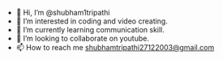 - 👋 Hi, I’m @shubham1tripathi
- 👀 I’m interested in coding and video creating.
- 🌱 I’m currently learning communication skill.
- 💞️ I’m looking to collaborate on youtube.
- 📫 How to reach me shubhamtripathi27122003@gmail.com

<!---
shubham1tripathi/shubham1tripathi is a ✨ special ✨ repository because its `README.md` (this file) appears on your GitHub profile.
You can click the Preview link to take a look at your changes.
--->
